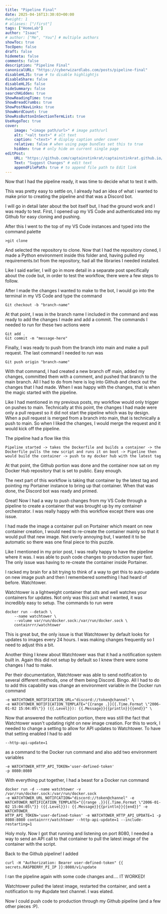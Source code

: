 ```yaml
---
title: "Pipeline Final"
date: 2025-04-16T13:30:03+00:00
#weight: 1
# aliases: ["/first"]
tags: ["HomeLab"]
author: "Isaac"
# author: ["Me", "You"] # multiple authors
showToc: true
TocOpen: false
draft: false
hidemeta: false
comments: false
description: "Pipeline Final"
canonicalURL: "https://cyberwizardlabs.com/posts/pipeline-final"
disableHLJS: true # to disable highlightjs
disableShare: false
disableHLJS: false
hideSummary: false
searchHidden: true
ShowReadingTime: true
ShowBreadCrumbs: true
ShowPostNavLinks: true
ShowWordCount: true
ShowRssButtonInSectionTermList: true
UseHugoToc: true
cover:
    image: "<image path/url>" # image path/url
    alt: "<alt text>" # alt text
    caption: "<text>" # display caption under cover
    relative: false # when using page bundles set this to true
    hidden: true # only hide on current single page
editPost:
    URL: "https://github.com/captainstinkrat/captainstinkrat.github.io/content"
    Text: "Suggest Changes" # edit text
    appendFilePath: true # to append file path to Edit link
---
```

Now that I had the pipeline ready, it was time to decide what to test it with.

This was pretty easy to settle on, I already had an idea of what i wanted to make prior to creating the pipeline and that was a Discord bot.

I will go in detail later about the bot itself but, I had the ground work and I was ready to test. First, I opened up my VS Code and authenticated into my Github for easy cloning and pushing. 

After this I went to the top of my VS Code instances and typed into the command palette
````
>git clone
````
And selected the repository to clone. Now that I had the repository cloned, I made a Python environment inside this folder and, having pulled my requirements.txt from the repository, had all the libraries I needed installed.

Like I said earlier, I will go in more detail in a separate post specifically about the code but, in order to test the workflow, there were a few steps to follow.

After I made the changes I wanted to make to the bot, I would go into the terminal in my VS Code and type the command
````
Git checkout -b "branch-name"
````
At that point, I was in the branch name I included in the command and was ready to add the changes I made and add a commit. The commands I needed to run for these two actions were
````
Git add .
Git commit -m "message-here"
````
Finally, I was ready to push from the branch into main and make a pull request. The last command I needed to run was 
````
Git push origin "branch-name"
````

With that command, I had created a new branch off main, added my changes, committed them with a comment, and pushed that branch to the main branch. All I had to do from here is log into Github and check out the changes that I had made. When I was happy with the changes, that is when the magic started with the pipeline.

Like I had mentioned in my previous posts, my workflow would only trigger on pushes to main. Technically at this point, the changes I had made were only a pull request so it did not start the pipeline which was by design. When a pull request is merged from a branch into main, that is technically a push to main. So when I liked the changes, I would merge the request and it would kick off the pipeline.

The pipeline had a flow like this
````
Pipeline started -> takes the Dockerfile and builds a container -> the Dockerfile pulls the new script and runs it on boot -> Pipeline then would build the container -> push to my docker hub with the latest tag 
````
At that point, the Github portion was done and the container now sat on my Docker Hub repository that is set to public. Easy enough.

The next part of this workflow is taking that container by the latest tag and pointing my Portainer instance to bring up that container. When that was done, the Discord bot was ready and primed. 

Great! Now I had a way to push changes from my VS Code through a pipeline to create a container that was brought up by my container orchestrator. I was really happy with this workflow except there was one issue.

I had made the image a container pull on Portainer which meant on new container creation, I would need to re-create the container mainly so that it would pull that new image. Not overly annoying but, I wanted it to be automatic so there was one final piece to this puzzle.

Like I mentioned in my prior post, I was really happy to have the pipeline where it was. I was able to push code changes to production super fast. The only issue was having to re-create the container inside Portainer.

I racked my brain for a bit trying to think of a way to get this to auto-update on new image push and then I remembered something I had heard of before. Watchtower.

Watchtower is a lightweight container that sits and well watches your containers for updates. Not only was this just what I wanted, it was incredibly easy to setup. The commands to run were
````
docker run --detach \
    --name watchtower \
    --volume var/run/docker.sock:/var/run/docker.sock \
    containrrr/watchtower
````

This is great but, the only issue is that Watchtower by default looks for updates to images every 24 hours. I was making changes frequently so I need to adjust this a bit.

Another thing I knew about Watchtower was that it had a notification system built in. Again this did not setup by default so I knew there were some changes I had to make.

Per their documentation, Watchtower was able to send notification to several different methods, one of them being Discord. Bingo. All I had to do to add this capability was change an environment variable in the Docker run command
````
-e WATCHTOWER_NOTIFICATION_URL="discord://token@channel" \
-e WATCHTOWER_NOTIFICATION_TEMPLATE="{{range .}}{{.Time.Format \"2006-01-02 15:04:05\"}} ({{.Level}}): {{.Message}}{{println}}{{end}}" \
````

Now that answered the notification portion, there was still the fact that Watchtower wasn't updating right on new image creation. For this to work, I needed to change a setting to allow for API updates to Watchtower. To have that setting enabled I had to add
````
--http-api-update=1
````
as a command to the Docker run command and also add two environment variables
````
-e WATCHTOWER_HTTP_API_TOKEN='user-defined-token'
-p 8080:8080
````

With everything put together, I had a beast for a Docker run command 
````
docker run -d --name watchtower -v /var/run/docker.sock:/var/run/docker.sock 
-e WATCHTOWER_URL_NOTIFCATION="discord://token@channel" -e 
WATCHTOWER_NOTIFICATION_TEMPLATE="{{range .}}{{.Time.Format \"2006-01-02 15:04:05\"}} ({{.Level}}): {{.Message}}{{println}}{{end}}" -e WATCHTOWER_
HTTP_API_TOKEN='user-defined-token' -e WATCHTOWER_HTTP_API_UPDATE=1 -p 8080:8080 containrrr/watchtower --http-api-update=1 --include-restarting=1
````

Holy moly. Now I got that running and listening on port 8080, I needed a way to send an API call to that container to pull the latest image of the container with the script.

Back to the Github pipeline! I added 
````
curl -H "Authorization: Bearer user-defined-token" {{ secrets.RASPBERRY_PI_IP }}:8080/v1/update
````

I ran the pipeline again with some code changes and....
IT WORKED!

Watchtower pulled the latest image, restarted the container, and sent a notification to my #update text channel. I was elated. 

Now I could push code to production through my Github pipeline (and a few other pieces :P). 
